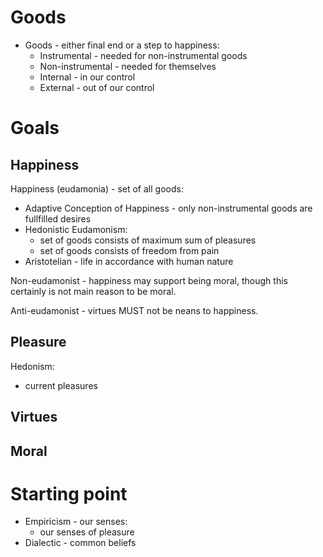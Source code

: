 # Goods

- Goods - either final end or a step to happiness:
    - Instrumental - needed for non-instrumental goods
    - Non-instrumental - needed for themselves
    - Internal - in our control
    - External - out of our control

# Goals

## Happiness

Happiness (eudamonia) - set of all goods:
- Adaptive Conception of Happiness - only non-instrumental goods are fullfilled desires
- Hedonistic Eudamonism:
    - set of goods consists of maximum sum of pleasures
    - set of goods consists of freedom from pain
- Aristotelian - life in accordance with human nature

Non-eudamonist - happiness may support being moral, though this certainly is not main reason to be moral.

Anti-eudamonist - virtues MUST not be neans to happiness.

## Pleasure

Hedonism:
- current pleasures

## Virtues

## Moral

# Starting point

- Empiricism - our senses:
    - our senses of pleasure
- Dialectic - common beliefs